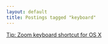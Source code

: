 ```yaml
---
layout: default
title: Postings tagged "keyboard"
---
```

[Tip: Zoom keyboard shortcut for OS X](http://janesconference.github.com/KievII//2009/11/zoom-keyboard-shortcut-for-os-x)<br />
